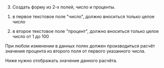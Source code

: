 3) Создать форму из 2-х полей, число и проценты.

1. в первое текстовое поле "число", должно вноситься только целое число

2. в второе текстовое поле "процент", должно вноситься только целое число от 1 до 100

При любом изменении в данных полях должен производиться расчёт значения процента из второго поля от первого указанного числа.

Ниже нужно отображать значение данного расчёта.​​

